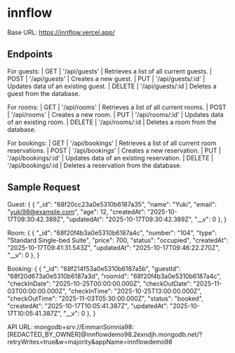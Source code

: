 # innflow

Base URL: https://innflow.vercel.app/

## Endpoints ##
For guests:
| GET | '/api/guests' | Retrieves a list of all current guests.
| POST | '/api/guests' | Creates a new guest.
| PUT | '/api/guests/:id' | Updates data of an existing guest.
| DELETE | '/api/guests/:id | Deletes a guest from the database.

For rooms:
| GET | '/api/rooms' | Retrieves a list of all current rooms.
| POST | '/api/rooms' | Creates a new room.
| PUT | '/api/rooms/:id' | Updates data of an existing room.
| DELETE | '/api/rooms/:id | Deletes a room from the database.

For bookings:
| GET | '/api/bookings' | Retrieves a list of all current room reservations.
| POST | '/api/bookings' | Creates a new reservation.
| PUT | '/api/bookings/:id' | Updates data of an existing reservation.
| DELETE | '/api/bookings/:id | Deletes a reservation from the database.

## Sample Request ##
Guest:
{
 {
    "_id": "68f20cc23a0e5310b6187a35",
    "name": "Yuki",
    "email": "yuki98@example.com",
    "age": 12,
    "createdAt": "2025-10-17T09:30:42.389Z",
    "updatedAt": "2025-10-17T09:30:42.389Z",
    "__v": 0
  },
}

Room:
{
 {
    "_id": "68f20f4b3a0e5310b6187a4c",
    "number": "104",
    "type": "Standard Single-bed Suite",
    "price": 700,
    "status": "occupied",
    "createdAt": "2025-10-17T09:41:31.543Z",
    "updatedAt": "2025-10-17T09:46:22.270Z",
    "__v": 0
  },
}

Booking:
{
 {
    "_id": "68f214f53a0e5310b6187a5b",
    "guestId": "68f20d673a0e5310b6187a3d",
    "roomId": "68f20f4b3a0e5310b6187a4c",
    "checkInDate": "2025-10-25T00:00:00.000Z",
    "checkOutDate": "2025-11-03T00:00:00.000Z",
    "checkInTime": "2025-10-25T13:00:00.000Z",
    "checkOutTime": "2025-11-03T05:30:00.000Z",
    "status": "booked",
    "createdAt": "2025-10-17T10:05:41.387Z",
    "updatedAt": "2025-10-17T10:05:41.387Z",
    "__v": 0
  },
}

API URL: mongodb+srv://EmmanSomnia98:[REDACTED_BY_OWNER]@innflowdemo98.2exndjh.mongodb.net/?retryWrites=true&w=majority&appName=innflowdemo98
